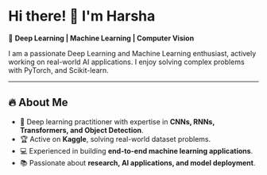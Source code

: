 # Hi there! 👋 I'm Harsha 

🚀 **Deep Learning | Machine Learning | Computer Vision**  

I am a passionate Deep Learning and Machine Learning enthusiast, actively working on real-world AI applications. I enjoy solving complex problems with PyTorch, and Scikit-learn.  

---
## 🔥 About Me  
- 🎯 Deep learning practitioner with expertise in **CNNs, RNNs, Transformers, and Object Detection**.  
- 🏆 Active on **Kaggle**, solving real-world dataset problems.  
- 💻 Experienced in building **end-to-end machine learning applications**.  
- 📚 Passionate about **research, AI applications, and model deployment**.  
